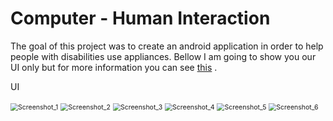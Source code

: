 # Computer - Human Interaction

The goal of this project was to create an android application in order to help people with disabilities use appliances. Bellow I am going to show you our UI only but for more information you can see [this](https://github.com/roni3840/Projects/blob/master/Computer-Human-Interaction(Java-Android)/AboutSmartCook.pdf) .

UI

<img src="https://github.com/roni3840/Projects/blob/master/Computer-Human-Interaction(Java-Android)/img/Screenshot_1.png" alt="Screenshot_1" style="zoom:75%;" />

<img src="https://github.com/roni3840/Projects/blob/master/Computer-Human-Interaction(Java-Android)/img/Screenshot_2.png" alt="Screenshot_2" style="zoom:75%;" />

<img src="https://github.com/roni3840/Projects/blob/master/Computer-Human-Interaction(Java-Android)/img/Screenshot_3.png" alt="Screenshot_3" style="zoom:75%;" />

<img src="https://github.com/roni3840/Projects/blob/master/Computer-Human-Interaction(Java-Android)/img/Screenshot_4.png" alt="Screenshot_4" style="zoom:75%;" />

<img src="https://github.com/roni3840/Projects/blob/master/Computer-Human-Interaction(Java-Android)/img/Screenshot_5.png" alt="Screenshot_5" style="zoom:75%;" />

<img src="https://github.com/roni3840/Projects/blob/master/Computer-Human-Interaction(Java-Android)/img/Screenshot_6.png" alt="Screenshot_6" style="zoom:75%;" />



